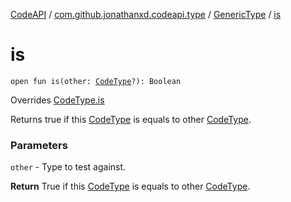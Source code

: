 [CodeAPI](../../index.md) / [com.github.jonathanxd.codeapi.type](../index.md) / [GenericType](index.md) / [is](.)

# is

`open fun is(other: `[`CodeType`](../-code-type/index.md)`?): Boolean`

Overrides [CodeType.is](../-code-type/is.md)

Returns true if this [CodeType](../-code-type/index.md) is equals to other [CodeType](../-code-type/index.md).

### Parameters

`other` - Type to test against.

**Return**
True if this [CodeType](../-code-type/index.md) is equals to other [CodeType](../-code-type/index.md).

